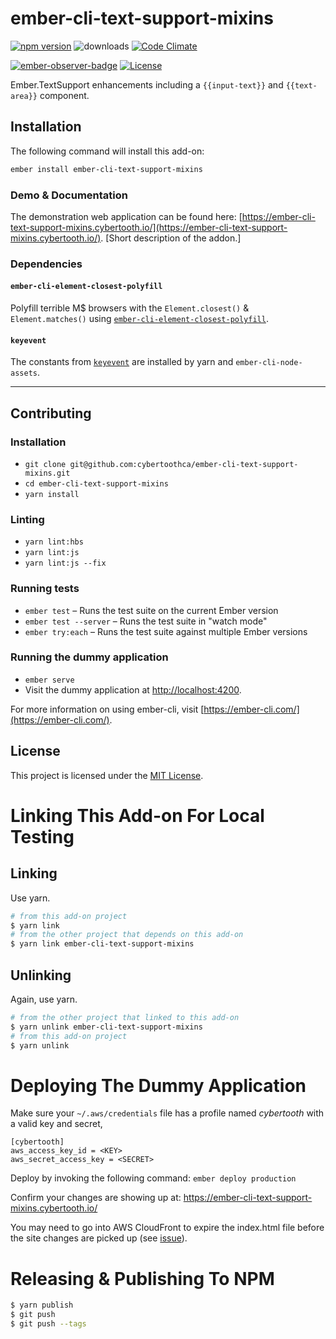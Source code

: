 # ember-cli-text-support-mixins

[![npm version](http://badge.fury.io/js/ember-cli-text-support-mixins.svg)](http://badge.fury.io/js/ember-cli-text-support-mixins) ![downloads](https://img.shields.io/npm/dy/ember-cli-text-support-mixins.svg) [![Code Climate](http://codeclimate.com/github/cybertoothca/ember-cli-text-support-mixins/badges/gpa.svg)](http://codeclimate.com/github/cybertoothca/ember-cli-text-support-mixins)

[![ember-observer-badge](http://emberobserver.com/badges/ember-cli-text-support-mixins.svg)](http://emberobserver.com/addons/ember-cli-text-support-mixins) [![License](http://img.shields.io/npm/l/ember-cli-text-support-mixins.svg)](LICENSE.md)

Ember.TextSupport enhancements including a `{{input-text}}` and `{{text-area}}` component.

## Installation

The following command will install this add-on:

```bash
ember install ember-cli-text-support-mixins
```

### Demo & Documentation

The demonstration web application can be found here:
[https://ember-cli-text-support-mixins.cybertooth.io/](https://ember-cli-text-support-mixins.cybertooth.io/).
[Short description of the addon.]

### Dependencies

#### `ember-cli-element-closest-polyfill`

Polyfill terrible M$ browsers with the `Element.closest()` & `Element.matches()` using
[`ember-cli-element-closest-polyfill`](https://github.com/miguelcobain/ember-cli-element-closest-polyfill).

#### `keyevent`

The constants from [`keyevent`](https://github.com/cybertoothca/keyevent) are installed
by yarn and `ember-cli-node-assets`.

---

## Contributing

### Installation

- `git clone git@github.com:cybertoothca/ember-cli-text-support-mixins.git`
- `cd ember-cli-text-support-mixins`
- `yarn install`

### Linting

- `yarn lint:hbs`
- `yarn lint:js`
- `yarn lint:js --fix`

### Running tests

- `ember test` – Runs the test suite on the current Ember version
- `ember test --server` – Runs the test suite in "watch mode"
- `ember try:each` – Runs the test suite against multiple Ember versions

### Running the dummy application

- `ember serve`
- Visit the dummy application at [http://localhost:4200](http://localhost:4200).

For more information on using ember-cli, visit [https://ember-cli.com/](https://ember-cli.com/).

## License

This project is licensed under the [MIT License](LICENSE.md).

# Linking This Add-on For Local Testing

## Linking

Use yarn.

```bash
# from this add-on project
$ yarn link
# from the other project that depends on this add-on
$ yarn link ember-cli-text-support-mixins
```

## Unlinking

Again, use yarn.

```bash
# from the other project that linked to this add-on
$ yarn unlink ember-cli-text-support-mixins
# from this add-on project
$ yarn unlink
```

# Deploying The Dummy Application

Make sure your `~/.aws/credentials` file has a profile named _cybertooth_
with a valid key and secret,

```text
[cybertooth]
aws_access_key_id = <KEY>
aws_secret_access_key = <SECRET>
```

Deploy by invoking the following command: `ember deploy production`

Confirm your changes are showing up at: https://ember-cli-text-support-mixins.cybertooth.io/

You may need to go into AWS CloudFront to expire the index.html file before the site
changes are picked up (see [issue](https://github.com/cybertoothca/ember-cli-text-support-mixins/issues/29)).

# Releasing & Publishing To NPM

```bash
$ yarn publish
$ git push
$ git push --tags
```
